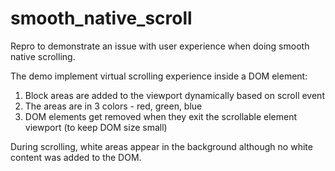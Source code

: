 # smooth_native_scroll
Repro to demonstrate an issue with user experience when doing smooth native scrolling. 

The demo implement virtual scrolling experience inside a DOM element:
1. Block areas are added to the viewport dynamically based on scroll event
2. The areas are in 3 colors - red, green, blue
3. DOM elements get removed when they exit the scrollable element viewport (to keep DOM size small)

During scrolling, white areas appear in the background although no white content was added to the DOM.